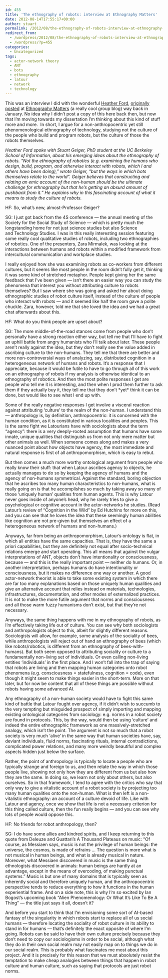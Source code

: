 ```yaml
---
id: 455
title: 'The ethnography of robots: interview at Ethnography Matters'
date: 2012-08-14T17:55:17+00:00
author: stuart
permalink: /2012/08/the-ethnography-of-robots-interview-at-ethnography-matters/
redirect_from:
  - /wordpress/2012/08/the-ethnography-of-robots-interview-at-ethnography-matters/
  - /wordpress/?p=455
categories:
  - Uncategorized
tags:
  - actor-network theory
  - ANT
  - bots
  - ethnography
  - latour
  - network
  - technology
---
```

This was an interview I did with the wonderful [Heather Ford](http://hblog.org), [originally posted](http://ethnographymatters.net/2012/01/15/the-ethnography-of-robots/) at [Ethnography Matters](http://www.ethnographymatters.com) (a really cool group blog) way back in January. No idea why I didn&#8217;t post a copy of this here back then, but now that I&#8217;m moving towards my dissertation I&#8217;m thinking about this kind of stuff more and more.  In short, I argue for a non-anthropocentric yet still phenomenological ethnography of technology, studying not the culture of the people who build and program robots, but the culture of those the robots themselves.

<!--more-->

 _Heather Ford spoke with Stuart Geiger, PhD student at the UC Berkeley School of Information, about his emerging ideas about the ethnography of robots. “Not the ethnography of robotics (e.g. examining the humans who design, build, program, and otherwise interact with robots, which I and others have been doing),” wrote Geiger, “but the ways in which bots themselves relate to the world”. Geiger believes that constructing and relating an emic account of the non-human should be the ultimate challenge for ethnography but that he’s getting an absurd amount of pushback from it.” He explains why in this fascinating account of what it means to study the culture of robots._

HF: So, what’s new, almost-Professor Geiger?

SG: I just got back from the 4S conference — the annual meeting of the Society for the Social Study of Science — which is pretty much the longstanding home for not just science studies but also Science and Technology Studies. I was in this really interesting session featuring some really cool qualitative studies of robots, including two ethnographies of robotics. One of the presenters, Zara Mirmalek, was looking at the interactions between humans and robots within a modified framework from intercultural communication and workplace studies.

I really enjoyed how she was examining robots as co-workers from different cultures, but it seems like most people in the room didn’t fully get it, thinking it was some kind of stretched metaphor. People kept giving her the same feedback that I’ve been given — isn’t there an easier way you can study the phenomena that interest you without attributing culture to robots themselves? But I saw where she was going and asked her about doing ethnographic studies of robot culture itself, instead of the culture of people who interact with robots — and it seemed like half the room gave a polite chuckle. Zara, however, told me that she loved the idea and we had a great chat afterwards about this.

HF: What do you think people are upset about?

SG: The more middle-of-the-road stances come from people who don’t personally have a strong reaction either way, but tell me that I’ll have to fight an uphill battle from angry humanists who I’ll talk about later. These people aren’t really against the idea, but they don’t really see the value added in ascribing culture to the non-humans. They tell me that there are better and more non-controversial ways of analyzing, say, distributed cognition in a heterogeneous network of humans and robots. It’s a response that I appreciate, because it would be futile to have to go through all of this work on an ethnography of robots if my analysis is otherwise identical to an ethnography of robotics. And then the most polite responses I get are people who tell me it is interesting, and then when I prod them further to ask them if they actually buy it, they tell me that they don’t \*yet\* think it can be done, but would like to see what I end up with.

Some of the really negative responses I get involve a visceral reaction against attributing ‘culture’ to the realm of the non-human. I understand this — anthropology is, by definition, anthropocentric: it is concerned with the human condition, as it is constituted in various localities and peoples. This is the same fight we Latourians have with sociologists about the term “agency”: there is a very deeply-rooted assumption that humans have some innate, unique qualities that distinguish us from not only mere matter but other animals as well. When someone comes along and makes a very nuanced point about how objects have agency, the most immediate and natural response is first of all anthropomorphism, which is easy to rebut.

But then comes a much more worthy ontological argument from people who really know their stuff: that when Latour ascribes agency to objects, he actually manages to do so by keeping the agency of humans and the agency of non-humans symmetrical. Against the standard, boring objection that he ascribes too many human characteristics to non-humans, what is really going on is that he accomplishes so much by taking away so many of those ‘uniquely human’ qualities from human agents. This is why Latour never goes inside of anyone’s head, why he rarely tries to give a psychological or cognitive account in the actor-networks he studies. (Read Latour’s review of “Cognition in the Wild” by Ed Hutchins for more on this, and you can see that he loves the idea that these seemingly human abilities like cognition are not pre-given but themselves an effect of a heterogeneous network of humans and non-humans.)

Anyways, far from being an anthropomorphism, Latour’s ontology is flat, in which all entities have the same capacities. That is, they have the same a priori capabilities, but they are definitely not equal after socio-technical relations emerge and start operating. This all means that against the vulgar interpretations of ANT, objects don’t have intentionality or consciousness, because — and this is the really important point — neither do humans. Or, in another interpretation, perhaps humans do have intentionality or consciousness, but it makes no difference one way or another. A good actor-network theorist is able to take some existing system in which there are far too many explanations based on those uniquely human qualities and give an alternative account that relies instead on materials, technologies, infrastructures, documentation, and other modes of externalized practices. It is not to make the more futile argument that norms and consciousness and all those warm fuzzy humanisms don’t exist, but that they’re not necessary.

Anyways, the same thing happens with me in my ethnography of robots, as I’m effectively taking life out of culture. You can see why both sociologists and anthropologists object to this, albeit for slightly different reasons. Sociologists will allow, for example, some analysis of the sociality of bees, while anthropologists will reject out of hand an ethnography of bees (which like robots/robotics, is different from an ethnography of bees-with-humans). But both seem opposed to attributing sociality or culture to a fundamentally non-living set of individuals. Or even calling non-living entities ‘individuals’ in the first place. And I won’t fall into the trap of saying that robots are living and then mapping human categories onto robot phenomena (e.g. consciousness = statefulness, cognition = code), even though it might seem to make things easier in the short-term. More on that later, but for now be content that all of these things are possible without robots having some advanced AI.

Any ethnography of a non-human society would have to fight this same kind of battle that Latour fought over agency, if it didn’t wish to succumb to the very tempting but misguided prospect of simply importing and mapping existing ontological categories from sociology: e.g. norms in a robot society are found in protocols. This, by the way, would then be using ‘culture’ and indeed the entire ethnographic framework as one massively-stretched analogy, which isn’t the point. The argument is not so much that a robot society is very much ‘alive’ in the same way that human societies have, say, deviant individuals, fluid norms, fascinating rituals, internal contradictions, complicated power relations, and many more weirdly beautiful and complex aspects hidden just below the surface.

Rather, the point of anthropology is typically to locate a people who are typically strange and foreign to us, and then relate the way in which those people live, showing not only how they are different from us but also how they are the same. In doing so, we learn not only about others, but also ourselves. So in that framework, I tend to agree with the critics who say that only way to give a vitalistic account of a robot society is by projecting too many human qualities onto the non-human. What is then left is a non-vitalistic ethnography: an account of a culture devoid of life. Like with Latour and agency, once we show that life is not a necessary criterion for this thing called culture, then the fun really begins — and you can see why lots of people would oppose this.

HF: No friends for robot anthropology, then?

SG: I do have some allies and kindred spirits, and I keep returning to this quote from Deleuze and Guattari’s A Thousand Plateaus on music: “Of course, as Messiaen says, music is not the privilege of human beings: the universe, the cosmos, is made of refrains … The question is more what is not musical in human beings, and what is already musical in nature. Moreover, what Messiaen discovered in music is the same thing ethnologists discovered in animals: human beings are hardly at an advantage, except in the means of overcoding, of making punctual systems.” Music is but one of many domains that is typically seen as inherently social and therefore uniquely human, and the anthropocentric perspective tends to reduce everything to how it functions in the human experiential frame. And on a side note, this is why I’m so excited by Ian Bogost’s upcoming book “Alien Phenomenology: Or What It’s Like To Be A Thing” — the title just says it all, doesn’t it?

And before you start to think that I’m envisioning some sort of AI-based fantasy of the singularity in which robots start to replace all of us social humans — therefore locating the sociality of robot culture in its ability to stand in for humans — that’s definitely the exact opposite of where I’m going. Robots can be said to have their own culture precisely because they don’t need to copy our sociologisms in order to be social, although what they do in their own social realm may not easily map on to things we do in our social realm. This is probably what fascinates me most about this project. And it is precisely for this reason that we must absolutely resist the temptation to make cheap analogies between things that happen in robot culture and human culture, such as saying that protocols are just robot norms.